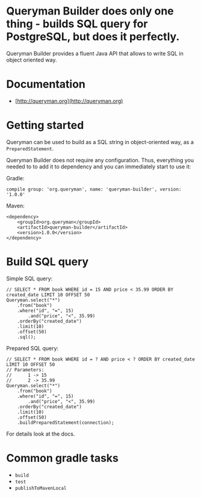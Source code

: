 Queryman Builder does only one thing - builds SQL query for PostgreSQL, but does it perfectly.
===

Queryman Builder provides a fluent Java API that allows to write SQL in object oriented way.


Documentation
=== 
*  [http://queryman.org](http://queryman.org)

Getting started
===
Queryman can be used to build as a SQL string in object-oriented way, as a 
`PreparedStatement`.

Queryman Builder does not require any configuration. Thus, everything you needed 
to to add it to dependency and you can immediately start to use it:

Gradle:
```
compile group: 'org.queryman', name: 'queryman-builder', version: '1.0.0'
```

Maven:
```
<dependency>
    <groupId>org.queryman</groupId>
    <artifactId>queryman-builder</artifactId>
    <version>1.0.0</version>
</dependency>
```

Build SQL query
====
Simple SQL query:
```
// SELECT * FROM book WHERE id = 15 AND price < 35.99 ORDER BY created_date LIMIT 10 OFFSET 50
Queryman.select("*")
    .from("book")
    .where("id", "=", 15)
        .and("price", "<", 35.99)
    .orderBy("created_date")
    .limit(10)
    .offset(50)
    .sql();
```

Prepared SQL query:
```
// SELECT * FROM book WHERE id = ? AND price < ? ORDER BY created_date LIMIT 10 OFFSET 50
// Parameters: 
//      1 -> 15
//      2 -> 35.99
Queryman.select("*")
    .from("book")
    .where("id", "=", 15)
        .and("price", "<", 35.99)
    .orderBy("created_date")
    .limit(10)
    .offset(50)
    .buildPreparedStatement(connection);
```

For details look at the docs.

Common gradle tasks
==
* `build`
* `test`
* `publishToMavenLocal`

 